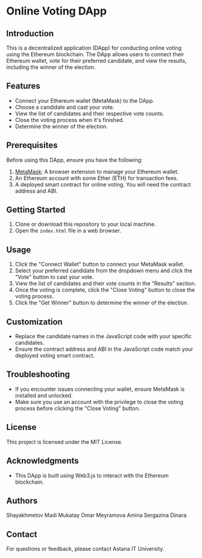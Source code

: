 # Online Voting DApp

## Introduction

This is a decentralized application (DApp) for conducting online voting using the Ethereum blockchain. The DApp allows users to connect their Ethereum wallet, vote for their preferred candidate, and view the results, including the winner of the election.

## Features

- Connect your Ethereum wallet (MetaMask) to the DApp.
- Choose a candidate and cast your vote.
- View the list of candidates and their respective vote counts.
- Close the voting process when it's finished.
- Determine the winner of the election.

## Prerequisites

Before using this DApp, ensure you have the following:

1. [MetaMask](https://metamask.io/): A browser extension to manage your Ethereum wallet.
2. An Ethereum account with some Ether (ETH) for transaction fees.
3. A deployed smart contract for online voting. You will need the contract address and ABI.

## Getting Started

1. Clone or download this repository to your local machine.
2. Open the `index.html` file in a web browser.

## Usage

1. Click the "Connect Wallet" button to connect your MetaMask wallet.
2. Select your preferred candidate from the dropdown menu and click the "Vote" button to cast your vote.
3. View the list of candidates and their vote counts in the "Results" section.
4. Once the voting is complete, click the "Close Voting" button to close the voting process.
5. Click the "Get Winner" button to determine the winner of the election.

## Customization

- Replace the candidate names in the JavaScript code with your specific candidates.
- Ensure the contract address and ABI in the JavaScript code match your deployed voting smart contract.

## Troubleshooting

- If you encounter issues connecting your wallet, ensure MetaMask is installed and unlocked.
- Make sure you use an account with the privilege to close the voting process before clicking the "Close Voting" button.

## License

This project is licensed under the MIT License.

## Acknowledgments

- This DApp is built using Web3.js to interact with the Ethereum blockchain.

## Authors

Shayakhmetov Madi
Mukatay Omar
Meyramova Amina
Sergazina Dinara

## Contact

For questions or feedback, please contact Astana IT University.
